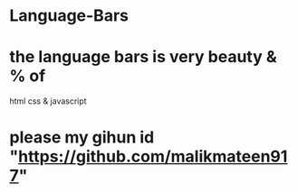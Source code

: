 # Language-Bars
# the language bars is very beauty & % of 
  html css & javascript
# please my gihun id "https://github.com/malikmateen917"
